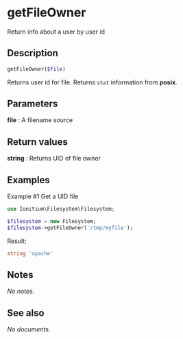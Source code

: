 # getFileOwner

Return info about a user by user id

## Description

```php
getFileOwner($file)
```

Returns user id for file. Returns `stat` information from __posix__.

## Parameters

__file__
: A filename source

## Return values

__string__
: Returns UID of file owner

## Examples

Example #1 Get a UID file
```php
use Ionitium\Filesystem\Filesystem;

$filesystem = new Filesystem;
$filesystem->getFileOwner('/tmp/myfile');
```

Result:
```php
string 'apache'
```

## Notes

_No notes._

## See also

_No documents._
